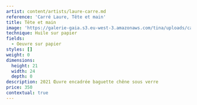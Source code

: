 ```yaml
---
artist: content/artists/laure-carre.md
reference: 'Carré Laure, Tête et main'
title: Tête et main
image: 'https://galerie-gaia.s3.eu-west-3.amazonaws.com/tina/uploads/carre-laure/tete et mai 19X24 p.jpeg'
technique: Huile sur papier
fields:
  - Oeuvre sur papier
styles: []
weight: 0
dimensions:
  height: 21
  width: 24
  depth: 0
description: 2021 Œuvre encadrée baguette chêne sous verre
price: 350
contextual: true
---
```


